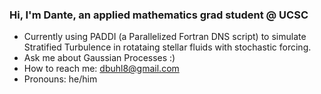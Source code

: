 ### Hi, I'm Dante, an applied mathematics grad student @ UCSC
-  Currently using PADDI (a Parallelized Fortran DNS script) to simulate Stratified Turbulence in rotataing stellar fluids with stochastic forcing. 
-  Ask me about Gaussian Processes :)
-  How to reach me: dbuhl8@gmail.com
-  Pronouns: he/him
